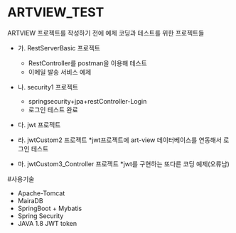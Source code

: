 # ARTVIEW_TEST
ARTVIEW 프로젝트를 작성하기 전에 예제 코딩과 테스트를 위한 프로젝트들

+ 가. RestServerBasic 프로젝트
    * RestController를 postman을 이용해 테스트
    * 이메일 발송 서비스 예제
     
+ 나. security1 프로젝트
    * springsecurity+jpa+restController-Login
    * 로그인 테스트 완료

+ 다. jwt 프로젝트
+ 라. jwtCustom2 프로젝트
       *jwt프로젝트에 art-view 데이터베이스를 연동해서 로그인 테스트
+ 마. jwtCustom3_Controller 프로젝트
      *jwt를 구현하는 또다른 코딩 예제(오류남)
      
 #사용기술
  * Apache-Tomcat
  * MairaDB
  * SpringBoot + Mybatis
  * Spring Security
  * JAVA 1.8
JWT token

